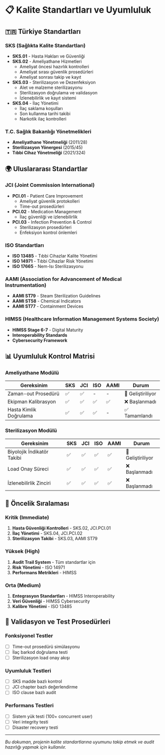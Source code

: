 # 📋 Kalite Standartları ve Uyumluluk

## 🇹🇷 Türkiye Standartları

### SKS (Sağlıkta Kalite Standartları)
- **SKS.01** - Hasta Hakları ve Güvenliği
- **SKS.02** - Ameliyathane Hizmetleri
  - Ameliyat öncesi hazırlık kontrolleri
  - Ameliyat sırası güvenlik prosedürleri
  - Ameliyat sonrası takip ve kayıt
- **SKS.03** - Sterilizasyon ve Dezenfeksiyon
  - Alet ve malzeme sterilizasyonu
  - Sterilizasyon doğrulama ve validasyon
  - İzlenebilirlik ve kayıt sistemi
- **SKS.04** - İlaç Yönetimi
  - İlaç saklama koşulları
  - Son kullanma tarihi takibi
  - Narkotik ilaç kontrolleri

### T.C. Sağlık Bakanlığı Yönetmelikleri
- **Ameliyathane Yönetmeliği** (2011/28)
- **Sterilizasyon Yönergesi** (2015/45)
- **Tıbbi Cihaz Yönetmeliği** (2021/324)

## 🌍 Uluslararası Standartlar

### JCI (Joint Commission International)
- **PCI.01** - Patient Care Improvement
  - Ameliyat güvenlik protokolleri
  - Time-out prosedürleri
- **PCI.02** - Medication Management
  - İlaç güvenliği ve izlenebilirlik
- **PCI.03** - Infection Prevention & Control
  - Sterilizasyon prosedürleri
  - Enfeksiyon kontrol önlemleri

### ISO Standartları
- **ISO 13485** - Tıbbi Cihazlar Kalite Yönetimi
- **ISO 14971** - Tıbbi Cihazlar Risk Yönetimi
- **ISO 17665** - Nem-Isı Sterilizasyonu

### AAMI (Association for Advancement of Medical Instrumentation)
- **AAMI ST79** - Steam Sterilization Guidelines
- **AAMI ST58** - Chemical Indicators
- **AAMI ST77** - Containment Devices

### HIMSS (Healthcare Information Management Systems Society)
- **HIMSS Stage 6-7** - Digital Maturity
- **Interoperability Standards**
- **Cybersecurity Framework**

## 📊 Uyumluluk Kontrol Matrisi

### Ameliyathane Modülü
| Gereksinim | SKS | JCI | ISO | AAMI | Durum |
|-----------|-----|-----|-----|------|--------|
| Zaman-out Prosedürü | ✅ | ✅ | - | - | 🔄 Geliştiriliyor |
| Ekipman Kalibrasyon | ✅ | ✅ | ✅ | ✅ | ❌ Başlanmadı |
| Hasta Kimlik Doğrulama | ✅ | ✅ | ✅ | - | ✅ Tamamlandı |

### Sterilizasyon Modülü
| Gereksinim | SKS | JCI | ISO | AAMI | Durum |
|-----------|-----|-----|-----|------|--------|
| Biyolojik İndikatör Takibi | ✅ | ✅ | ✅ | ✅ | 🔄 Geliştiriliyor |
| Load Onay Süreci | ✅ | ✅ | ✅ | ✅ | ❌ Başlanmadı |
| İzlenebilirlik Zinciri | ✅ | ✅ | ✅ | ✅ | ❌ Başlanmadı |

## 🎯 Öncelik Sıralaması

### Kritik (Immediate)
1. **Hasta Güvenliği Kontrolleri** - SKS.02, JCI.PCI.01
2. **İlaç Yönetimi** - SKS.04, JCI.PCI.02
3. **Sterilizasyon Takibi** - SKS.03, AAMI ST79

### Yüksek (High)
1. **Audit Trail System** - Tüm standartlar için
2. **Risk Yönetimi** - ISO 14971
3. **Performans Metrikleri** - HIMSS

### Orta (Medium)
1. **Entegrasyon Standartları** - HIMSS Interoperability
2. **Veri Güvenliği** - HIMSS Cybersecurity
3. **Kalibre Yönetimi** - ISO 13485

## 🔄 Validasyon ve Test Prosedürleri

### Fonksiyonel Testler
- [ ] Time-out prosedürü simülasyonu
- [ ] İlaç barkod doğrulama testi
- [ ] Sterilizasyon load onay akışı

### Uyumluluk Testleri
- [ ] SKS madde bazlı kontrol
- [ ] JCI chapter bazlı değerlendirme
- [ ] ISO clause bazlı audit

### Performans Testleri
- [ ] Sistem yük testi (100+ concurrent user)
- [ ] Veri integrity testi
- [ ] Disaster recovery testi

---
*Bu dokuman, projenin kalite standartlarına uyumunu takip etmek ve audit hazırlığı yapmak için kullanılır.*